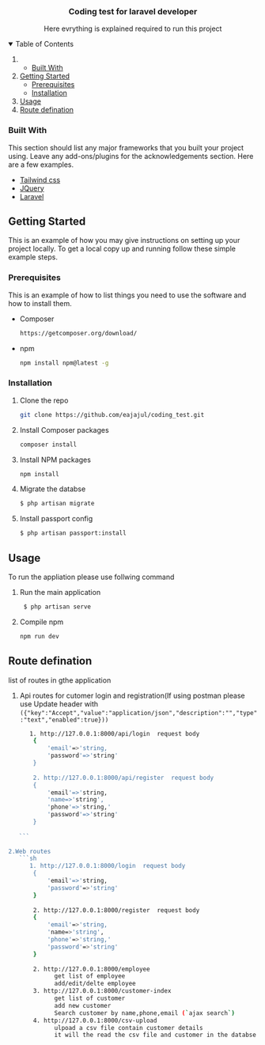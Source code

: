 



<!-- PROJECT SHIELDS -->




<!-- PROJECT LOGO -->
<br />
<p align="center">

  <h3 align="center">Coding test for laravel developer</h3>

  <p align="center">
    Here evrything is explained required to run this project
</p>



<!-- TABLE OF CONTENTS -->
<details open="open">
  <summary>Table of Contents</summary>
  <ol>
    <li>
      <ul>
        <li><a href="#built-with">Built With</a></li>
      </ul>
    </li>
    <li>
      <a href="#getting-started">Getting Started</a>
      <ul>
        <li><a href="#prerequisites">Prerequisites</a></li>
        <li><a href="#installation">Installation</a></li>
      </ul>
    </li>
    <li><a href="#usage">Usage</a></li>
    <li><a href="#>Route defination">Route defination</a></li>
  </ol>
</details>





### Built With

This section should list any major frameworks that you built your project using. Leave any add-ons/plugins for the acknowledgements section. Here are a few examples.
* [Tailwind css](https://tailwindcss.com/docs/guides/laravel)
* [JQuery](https://jquery.com)
* [Laravel](https://laravel.com)



<!-- GETTING STARTED -->
## Getting Started

This is an example of how you may give instructions on setting up your project locally.
To get a local copy up and running follow these simple example steps.

### Prerequisites

This is an example of how to list things you need to use the software and how to install them.


* Composer
  ```sh
  https://getcomposer.org/download/
  ```
  
* npm
  ```sh
  npm install npm@latest -g
  ```

### Installation

1. Clone the repo
   ```sh
   git clone https://github.com/eajajul/coding_test.git
   ```
3. Install Composer packages
    ```sh
    composer install
    ```

3. Install NPM packages
   ```sh
   npm install
   ```
4. Migrate the databse
   ```sh
   $ php artisan migrate
   ```
4. Install passport config
   ```sh
   $ php artisan passport:install
   ```   



<!-- USAGE EXAMPLES -->
## Usage
To run the appliation please use follwing command
1. Run the main application
   ```sh
    $ php artisan serve
   ```
  
2. Compile npm 
   ```sh
   npm run dev
   ```








<!-- Route defination -->
## Route defination
list of routes in gthe application

1. Api routes for cutomer login and registration(If using postman please use Update header with `({"key":"Accept","value":"application/json","description":"","type":"text","enabled":true}))`
 ```sh
       1. http://127.0.0.1:8000/api/login  request body
        {
            'email'=>'string,
            'password'=>'string'
        }
        
        2. http://127.0.0.1:8000/api/register  request body
        {
            'email'=>'string,
            'name=>'string',
            'phone'=>'string,'
            'password'=>'string'
        }
        
    ```
    
 2.Web routes   
    ```sh
       1. http://127.0.0.1:8000/login  request body
        {
            'email'=>'string,
            'password'=>'string'
        }
        
        2. http://127.0.0.1:8000/register  request body
        {
            'email'=>'string,
            'name=>'string',
            'phone'=>'string,'
            'password'=>'string'
        }
        
        2. http://127.0.0.1:8000/employee  
              get list of employee
              add/edit/delte employee
        3. http://127.0.0.1:8000/customer-index  
              get list of customer
              add new customer
              Search customer by name,phone,email (`ajax search`)
        4. http://127.0.0.1:8000/csv-upload  
              ulpoad a csv file contain customer details
              it will the read the csv file and customer in the databse   






